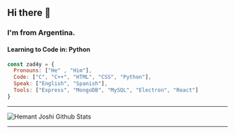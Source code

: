 ## Hi there 👋

### I'm from Argentina.

#### Learning to Code in: Python


```js
const zad4y = {
  Pronouns: ["He" , "Him"],
  Code: ["C", "C++", "HTML", "CSS", "Python"],
  Speak: ["English", "Spanish"],
  Tools: ["Express", "MongoDB", "MySQL", "Electron", "React"]
}
```
***********************************
![Hemant Joshi Github Stats](https://github-readme-stats.vercel.app/api?username=juanandresdavila&show_icons=true&title_color=fff&icon_color=79ff97&text_color=9f9f9f&bg_color=151515)

***********************************
